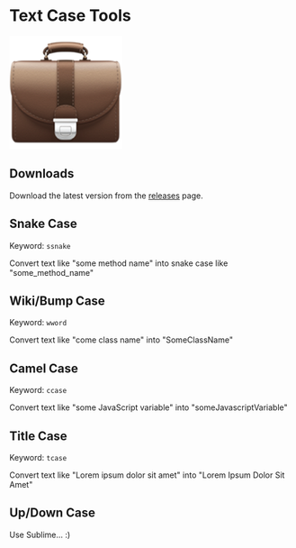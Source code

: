 # Text Case Tools

![icon](icon.png)

## Downloads

Download the latest version from the [releases](https://github.com/beet/text_case_tools/releases) page.

## Snake Case

Keyword: `ssnake`

Convert text like "some method name" into snake case like "some_method_name"

## Wiki/Bump Case

Keyword: `wword`

Convert text like "come class name" into "SomeClassName"

## Camel Case

Keyword: `ccase`

Convert text like "some JavaScript variable" into "someJavascriptVariable"

## Title Case

Keyword: `tcase`

Convert text like "Lorem ipsum dolor sit amet" into "Lorem Ipsum Dolor Sit Amet"

## Up/Down Case

Use Sublime... :)
